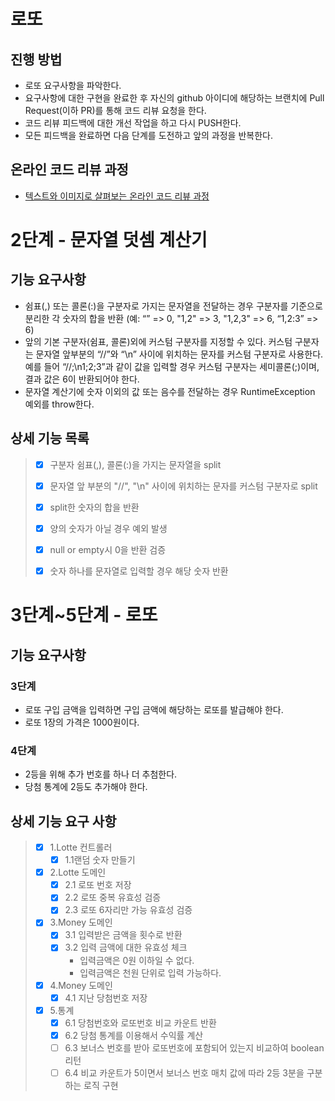 # 로또
## 진행 방법
* 로또 요구사항을 파악한다.
* 요구사항에 대한 구현을 완료한 후 자신의 github 아이디에 해당하는 브랜치에 Pull Request(이하 PR)를 통해 코드 리뷰 요청을 한다.
* 코드 리뷰 피드백에 대한 개선 작업을 하고 다시 PUSH한다.
* 모든 피드백을 완료하면 다음 단계를 도전하고 앞의 과정을 반복한다.

## 온라인 코드 리뷰 과정
* [텍스트와 이미지로 살펴보는 온라인 코드 리뷰 과정](https://github.com/next-step/nextstep-docs/tree/master/codereview)


# 2단계 - 문자열 덧셈 계산기
## 기능 요구사항
- 쉼표(,) 또는 콜론(:)을 구분자로 가지는 문자열을 전달하는 경우 구분자를 기준으로 분리한 각 숫자의 합을 반환 (예: “” => 0, "1,2" => 3, "1,2,3" => 6, “1,2:3” => 6)
- 앞의 기본 구분자(쉼표, 콜론)외에 커스텀 구분자를 지정할 수 있다. 커스텀 구분자는 문자열 앞부분의 “//”와 “\n” 사이에 위치하는 문자를 커스텀 구분자로 사용한다. 예를 들어 “//;\n1;2;3”과 같이 값을 입력할 경우 커스텀 구분자는 세미콜론(;)이며, 결과 값은 6이 반환되어야 한다.
- 문자열 계산기에 숫자 이외의 값 또는 음수를 전달하는 경우 RuntimeException 예외를 throw한다.

## 상세 기능 목록
> - [x] 구분자 쉼표(,), 콜론(:)을 가지는 문자열을 split
> - [x] 문자열 앞 부분의 "//", "\n" 사이에 위치하는 문자를 커스텀 구분자로 split 
> - [x] split한 숫자의 합을 반환
> - [x] 양의 숫자가 아닐 경우 예외 발생
> - [x] null or empty시 0을 반환 검증
> - [x] 숫자 하나를 문자열로 입력할 경우 해당 숫자 반환
> 
> 

# 3단계~5단계 - 로또

## 기능 요구사항
### 3단계
- 로또 구입 금액을 입력하면 구입 금액에 해당하는 로또를 발급해야 한다.
- 로또 1장의 가격은 1000원이다.
### 4단계
- 2등을 위해 추가 번호를 하나 더 추첨한다.
- 당첨 통계에 2등도 추가해야 한다.


## 상세 기능 요구 사항
> - [x] 1.Lotte 컨트롤러
>   - [x] 1.1랜덤 숫자 만들기
> - [x] 2.Lotte 도메인
>   - [x] 2.1 로또 번호 저장
>   - [x] 2.2 로또 중복 유효성 검증
>   - [X] 2.3 로또 6자리만 가능 유효성 검증
> - [x] 3.Money 도메인
>   - [x] 3.1 입력받은 금액을 횟수로 반환
>   - [x] 3.2 입력 금액에 대한 유효성 체크
>       - 입력금액은 0원 이하일 수 없다.
>       - 입력금액은 천원 단위로 입력 가능하다.
> - [x] 4.Money 도메인
>   -  [x] 4.1 지난 당첨번호 저장
> - [x] 5.통계
>   -  [x] 6.1 당첨번호와 로또번호 비교 카운트 반환
>   -  [x] 6.2 당첨 통계를 이용해서 수익률 계산
>   -  [ ] 6.3 보너스 번호를 받아 로또번호에 포함되어 있는지 비교하여 boolean 리턴
>   -  [ ] 6.4 비교 카운트가 5이면서 보너스 번호 매치 값에 따라 2등 3분을 구분하는 로직 구현
>